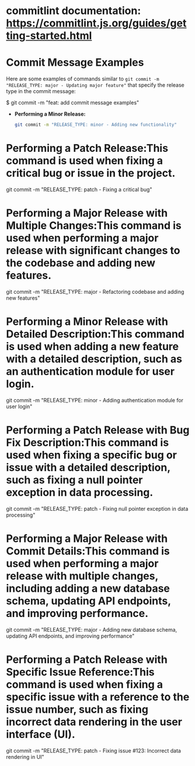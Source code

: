 
# commitlint documentation: https://commitlint.js.org/guides/getting-started.html


# Commit Message Examples

Here are some examples of commands similar to `git commit -m "RELEASE_TYPE: major - Updating major feature"` that specify the release type in the commit message:

$ git commit -m "feat: add commit message examples"


- **Performing a Minor Release:**  
  ```bash
  git commit -m "RELEASE_TYPE: minor - Adding new functionality"

# Performing a Patch Release:This command is used when fixing a critical bug or issue in the project.

git commit -m "RELEASE_TYPE: patch - Fixing a critical bug"

# Performing a Major Release with Multiple Changes:This command is used when performing a major release with significant changes to the codebase and adding new features.

git commit -m "RELEASE_TYPE: major - Refactoring codebase and adding new features"

# Performing a Minor Release with Detailed Description:This command is used when adding a new feature with a detailed description, such as an authentication module for user login.

git commit -m "RELEASE_TYPE: minor - Adding authentication module for user login"

# Performing a Patch Release with Bug Fix Description:This command is used when fixing a specific bug or issue with a detailed description, such as fixing a null pointer exception in data processing.

git commit -m "RELEASE_TYPE: patch - Fixing null pointer exception in data processing"

# Performing a Major Release with Commit Details:This command is used when performing a major release with multiple changes, including adding a new database schema, updating API endpoints, and improving performance.

git commit -m "RELEASE_TYPE: major - Adding new database schema, updating API endpoints, and improving performance"

# Performing a Patch Release with Specific Issue Reference:This command is used when fixing a specific issue with a reference to the issue number, such as fixing incorrect data rendering in the user interface (UI).

git commit -m "RELEASE_TYPE: patch - Fixing issue #123: Incorrect data rendering in UI"


